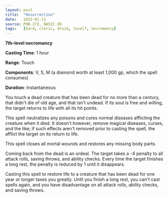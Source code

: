 ```yaml
---
layout: post
title:  "Resurrection"
date:   2015-01-11
source: PHB.272, BASIC.99
tags:   [bard, cleric, druid, level7, necromancy]
---
```


**7th-level necromancy**

**Casting Time**: 1 hour

**Range**: Touch

**Components**: V, S, M (a diamond worth at least 1,000 gp, which the spell consumes)

**Duration**: Instantaneous

You touch a dead creature that has been dead for no more than a century, that didn't die of old age, and that isn't undead. If its soul is free and willing, the target returns to life with all its hit points.

This spell neutralizes any poisons and cures normal diseases afflicting the creature when it died. It doesn't however, remove magical diseases, curses, and the like; if such effects aren't removed prior to casting the spell, the afflict the target on its return to life.

This spell closes all mortal wounds and restores any missing body parts.

Coming back from the dead is an ordeal. The target takes a -4 penalty to all attack rolls, saving throws, and ability checks. Every time the target finishes a long rest, the penalty is reduced by 1 until it disappears.

Casting this spell to restore life to a creature that has been dead for one year or longer taxes you greatly. Until you finish a long rest, you can't cast spells again, and you have disadvantage on all attack rolls, ability checks, and saving throws.
